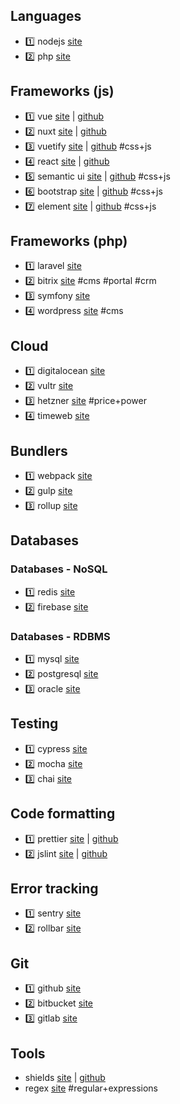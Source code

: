 ## Languages
- :one: nodejs [site](https://nodejs.org/en/)
- :two: php [site](http://php.net/)
## Frameworks (js)
- :one: vue [site](https://vuejs.org/) | [github](https://github.com/vuejs/vue)
- :two: nuxt [site](https://nuxtjs.org/) | [github](https://github.com/nuxt/nuxt.js)
- :three: vuetify [site](https://vuetifyjs.com) | [github](https://github.com/vuetifyjs/vuetify) #css+js 
- :four: react [site](https://reactjs.org/) | [github](https://github.com/facebook/react)
- :five: semantic ui [site](https://semantic-ui.com/) | [github](https://github.com/Semantic-Org/Semantic-UI) #css+js
- :six: bootstrap [site](https://getbootstrap.com/) | [github](https://github.com/twbs/bootstrap) #css+js 
- :seven: element [site](https://element.eleme.io/) | [github](https://element.eleme.io/) #css+js
## Frameworks (php)
- :one: laravel [site](https://laravel.ru/) 
- :two: bitrix [site](https://www.1c-bitrix.ru/) #cms #portal #crm 
- :three: symfony [site](https://symfony.com/) 
- :four: wordpress [site](https://wordpress.org/) #cms
## Cloud 
- :one: digitalocean [site](https://www.digitalocean.com/)
- :two: vultr [site](https://www.vultr.com/)
- :three: hetzner [site](https://www.hetzner.com/) #price+power
- :four: timeweb [site](https://timeweb.ru/)
## Bundlers
- :one: webpack [site](https://webpack.js.org/)
- :two: gulp [site](https://gulpjs.com/)
- :three: rollup [site](https://rollupjs.org/)
## Databases 
### Databases - NoSQL
   - :one: redis [site](https://redis.io/)
   - :two: firebase [site](https://firebase.google.com/)
### Databases - RDBMS
   - :one: mysql [site](https://www.mysql.com/)
   - :two: postgresql [site](https://www.postgresql.org/)
   - :three: oracle [site](https://www.oracle.com/database/)
## Testing
- :one: cypress [site](https://www.cypress.io/)
- :two: mocha [site](https://mochajs.org/)
- :three: chai [site](https://www.chaijs.com/)
## Code formatting
- :one: prettier [site](https://prettier.io/) | [github](https://github.com/prettier/prettier)
- :two: jslint [site](http://jslint.com/) | [github](https://github.com/reid/node-jslint)
## Error tracking
- :one: sentry [site](https://sentry.io/)
- :two: rollbar [site](https://rollbar.com/)
## Git
- :one: github [site](https://github.com/)
- :two: bitbucket [site](https://bitbucket.org/)
- :three: gitlab [site](https://about.gitlab.com/)
## Tools
- shields [site](https://shields.io/) | [github](https://github.com/badges/shields) 
- regex [site](https://regex101.com/) #regular+expressions

